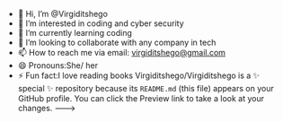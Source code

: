 - 👋 Hi, I’m @Virgiditshego
- 👀 I’m interested in coding and cyber security 
- 🌱 I’m currently learning coding 
- 💞️ I’m looking to collaborate with any company in tech 
- 📫 How to reach me via email: virgiditshego@gmail.com 
- 😄 Pronouns:She/ her
- ⚡ Fun fact:I love reading books
Virgiditshego/Virgiditshego is a ✨ special ✨ repository because its `README.md` (this file) appears on your GitHub profile.
You can click the Preview link to take a look at your changes.
--->
